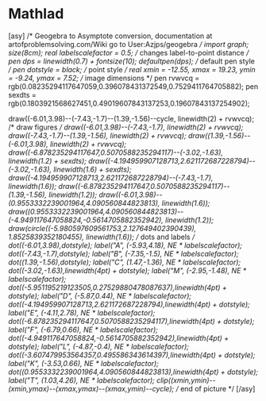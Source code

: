 # Mathlad

[asy]
/* Geogebra to Asymptote conversion, documentation at artofproblemsolving.com/Wiki go to User:Azjps/geogebra */
import graph; size(8cm); 
real labelscalefactor = 0.5; /* changes label-to-point distance */
pen dps = linewidth(0.7) + fontsize(10); defaultpen(dps); /* default pen style */ 
pen dotstyle = black; /* point style */ 
real xmin = -12.55, xmax = 19.23, ymin = -9.24, ymax = 7.52;  /* image dimensions */
pen rvwvcq = rgb(0.08235294117647059,0.396078431372549,0.7529411764705882); pen sexdts = rgb(0.1803921568627451,0.49019607843137253,0.19607843137254902); 

draw((-6.01,3.98)--(-7.43,-1.7)--(1.39,-1.56)--cycle, linewidth(2) + rvwvcq); 
 /* draw figures */
draw((-6.01,3.98)--(-7.43,-1.7), linewidth(2) + rvwvcq); 
draw((-7.43,-1.7)--(1.39,-1.56), linewidth(2) + rvwvcq); 
draw((1.39,-1.56)--(-6.01,3.98), linewidth(2) + rvwvcq); 
draw((-6.878235294117647,0.5070588235294117)--(-3.02,-1.63), linewidth(1.2) + sexdts); 
draw((-4.194959907128713,2.621172687228794)--(-3.02,-1.63), linewidth(1.6) + sexdts); 
draw((-4.194959907128713,2.621172687228794)--(-7.43,-1.7), linewidth(1.6)); 
draw((-6.878235294117647,0.5070588235294117)--(1.39,-1.56), linewidth(1.2)); 
draw((-6.01,3.98)--(0.9553332239001964,4.090560844823813), linewidth(1.6)); 
draw((0.9553332239001964,4.090560844823813)--(-4.949117647058824,-0.5614705882352942), linewidth(1.2)); 
draw(circle((-5.980597609561753,2.127649402390439), 1.8525839352180455), linewidth(1.6)); 
 /* dots and labels */
dot((-6.01,3.98),dotstyle); 
label("$A$", (-5.93,4.18), NE * labelscalefactor); 
dot((-7.43,-1.7),dotstyle); 
label("$B$", (-7.35,-1.5), NE * labelscalefactor); 
dot((1.39,-1.56),dotstyle); 
label("$C$", (1.47,-1.36), NE * labelscalefactor); 
dot((-3.02,-1.63),linewidth(4pt) + dotstyle); 
label("$M$", (-2.95,-1.48), NE * labelscalefactor); 
dot((-5.951195219123505,0.27529880478087637),linewidth(4pt) + dotstyle); 
label("$D$", (-5.87,0.44), NE * labelscalefactor); 
dot((-4.194959907128713,2.621172687228794),linewidth(4pt) + dotstyle); 
label("$E$", (-4.11,2.78), NE * labelscalefactor); 
dot((-6.878235294117647,0.5070588235294117),linewidth(4pt) + dotstyle); 
label("$F$", (-6.79,0.66), NE * labelscalefactor); 
dot((-4.949117647058824,-0.5614705882352942),linewidth(4pt) + dotstyle); 
label("$L$", (-4.87,-0.4), NE * labelscalefactor); 
dot((-3.607479953564357,0.495586343614397),linewidth(4pt) + dotstyle); 
label("$K$", (-3.53,0.66), NE * labelscalefactor); 
dot((0.9553332239001964,4.090560844823813),linewidth(4pt) + dotstyle); 
label("$T$", (1.03,4.26), NE * labelscalefactor); 
clip((xmin,ymin)--(xmin,ymax)--(xmax,ymax)--(xmax,ymin)--cycle); 
 /* end of picture */
[/asy]
